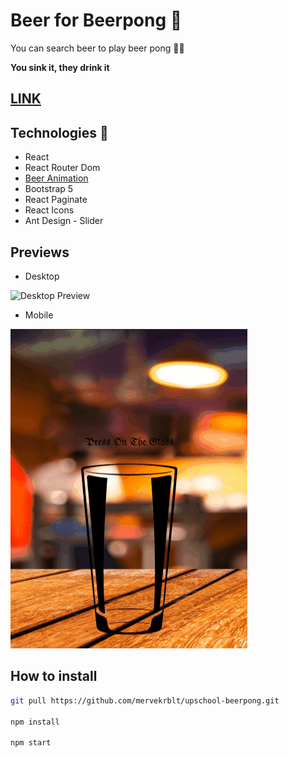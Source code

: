 # Beer for Beerpong :beer:
You can search beer to play beer pong :beers::ping_pong:

**You sink it, they drink it**

## [LINK](https://upschool-beerpong.vercel.app/)

## Technologies :rocket:
- React
- React Router Dom
- [Beer Animation](https://speckyboy.com/css-glassmorphism/)
- Bootstrap 5
- React Paginate
- React Icons
- Ant Design - Slider


## Previews

- Desktop

![Desktop Preview](previews/Desktop.gif)

- Mobile

![Mobile Preview](previews/Mobile.gif)

## How to install

```bash
git pull https://github.com/mervekrblt/upschool-beerpong.git

npm install

npm start
```

